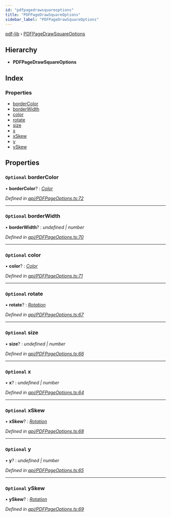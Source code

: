 ```yaml
---
id: "pdfpagedrawsquareoptions"
title: "PDFPageDrawSquareOptions"
sidebar_label: "PDFPageDrawSquareOptions"
---
```


[pdf-lib](../index.md) › [PDFPageDrawSquareOptions](pdfpagedrawsquareoptions.md)

## Hierarchy

* **PDFPageDrawSquareOptions**

## Index

### Properties

* [borderColor](pdfpagedrawsquareoptions.md#optional-bordercolor)
* [borderWidth](pdfpagedrawsquareoptions.md#optional-borderwidth)
* [color](pdfpagedrawsquareoptions.md#optional-color)
* [rotate](pdfpagedrawsquareoptions.md#optional-rotate)
* [size](pdfpagedrawsquareoptions.md#optional-size)
* [x](pdfpagedrawsquareoptions.md#optional-x)
* [xSkew](pdfpagedrawsquareoptions.md#optional-xskew)
* [y](pdfpagedrawsquareoptions.md#optional-y)
* [ySkew](pdfpagedrawsquareoptions.md#optional-yskew)

## Properties

### `Optional` borderColor

• **borderColor**? : *[Color](../index.md#color)*

*Defined in [api/PDFPageOptions.ts:72](https://github.com/Hopding/pdf-lib/blob/c47aae6/src/api/PDFPageOptions.ts#L72)*

___

### `Optional` borderWidth

• **borderWidth**? : *undefined | number*

*Defined in [api/PDFPageOptions.ts:70](https://github.com/Hopding/pdf-lib/blob/c47aae6/src/api/PDFPageOptions.ts#L70)*

___

### `Optional` color

• **color**? : *[Color](../index.md#color)*

*Defined in [api/PDFPageOptions.ts:71](https://github.com/Hopding/pdf-lib/blob/c47aae6/src/api/PDFPageOptions.ts#L71)*

___

### `Optional` rotate

• **rotate**? : *[Rotation](../index.md#rotation)*

*Defined in [api/PDFPageOptions.ts:67](https://github.com/Hopding/pdf-lib/blob/c47aae6/src/api/PDFPageOptions.ts#L67)*

___

### `Optional` size

• **size**? : *undefined | number*

*Defined in [api/PDFPageOptions.ts:66](https://github.com/Hopding/pdf-lib/blob/c47aae6/src/api/PDFPageOptions.ts#L66)*

___

### `Optional` x

• **x**? : *undefined | number*

*Defined in [api/PDFPageOptions.ts:64](https://github.com/Hopding/pdf-lib/blob/c47aae6/src/api/PDFPageOptions.ts#L64)*

___

### `Optional` xSkew

• **xSkew**? : *[Rotation](../index.md#rotation)*

*Defined in [api/PDFPageOptions.ts:68](https://github.com/Hopding/pdf-lib/blob/c47aae6/src/api/PDFPageOptions.ts#L68)*

___

### `Optional` y

• **y**? : *undefined | number*

*Defined in [api/PDFPageOptions.ts:65](https://github.com/Hopding/pdf-lib/blob/c47aae6/src/api/PDFPageOptions.ts#L65)*

___

### `Optional` ySkew

• **ySkew**? : *[Rotation](../index.md#rotation)*

*Defined in [api/PDFPageOptions.ts:69](https://github.com/Hopding/pdf-lib/blob/c47aae6/src/api/PDFPageOptions.ts#L69)*

